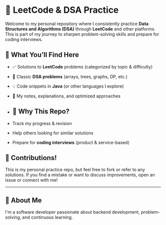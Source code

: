 # 📘 LeetCode & DSA Practice

Welcome to my personal repository where I consistently practice **Data Structures and Algorithms (DSA)** through **LeetCode** and other platforms. This is part of my journey to sharpen problem-solving skills and prepare for coding interviews.

## 📌 What You’ll Find Here

- ✅ Solutions to **LeetCode** problems (categorized by topic & difficulty)
- 🚀 Classic **DSA problems** (arrays, trees, graphs, DP, etc.)
- 💡 Code snippets in **Java** (or other languages I explore)
- 📒 My notes, explanations, and optimized approaches

- ## 🧠 Why This Repo?

- Track my progress & revision
- Help others looking for similar solutions
- Prepare for **coding interviews** (product & service-based)

## 🤝 Contributions!

This is my personal practice repo, but feel free to fork or refer to any solutions. If you find a mistake or want to discuss improvements, open an issue or connect with me!

---

## 🧍 About Me

I'm a software developer passionate about backend development, problem-solving, and continuous learning.
